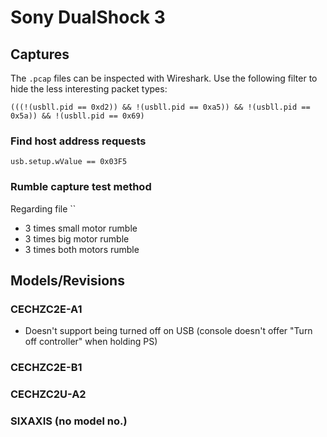 # Sony DualShock 3

## Captures

The `.pcap` files can be inspected with Wireshark. Use the following filter to hide the less interesting packet types:

```text
(((!(usbll.pid == 0xd2)) && !(usbll.pid == 0xa5)) && !(usbll.pid == 0x5a)) && !(usbll.pid == 0x69)
```

### Find host address requests

```text
usb.setup.wValue == 0x03F5
```

### Rumble capture test method

Regarding file ``

- 3 times small motor rumble
- 3 times big motor rumble
- 3 times both motors rumble

## Models/Revisions

### CECHZC2E-A1

- Doesn't support being turned off on USB (console doesn't offer "Turn off controller" when holding PS)

### CECHZC2E-B1

### CECHZC2U-A2

### SIXAXIS (no model no.)

